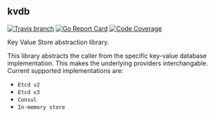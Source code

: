 ## kvdb

[![Travis branch](https://img.shields.io/travis/portworx/kvdb/master.svg)](https://travis-ci.org/portworx/kvdb)
[![Go Report Card](https://goreportcard.com/badge/github.com/portworx/kvdb)](https://goreportcard.com/report/github.com/portworx/kvdb)
[![Code Coverage](https://codecov.io/gh/portworx/kvdb/branch/master/graph/badge.svg)](https://codecov.io/gh/portworx/kvdb)

Key Value Store abstraction library.

This library abstracts the caller from the specific key-value database implementation. This makes the underlying providers interchangable. Current supported implementations are:
* `Etcd v2`
* `Etcd v3`
* `Consul`
* `In-memory store`

